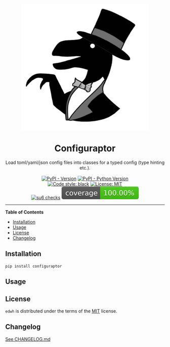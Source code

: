 <div align="center">
    <img 
        align="center" 
        src="https://raw.githubusercontent.com/trialandsuccess/configuraptor/master/_static/configuraptor_circle.png" 
        alt="Classy Configuraptor"
        height="400px"
        />
    <h1 align="center">Configuraptor</h1>
</div>

<div align="center">
    Load toml/yaml/json config files into classes for a typed config (type hinting etc.).
</div>

<br>

<div align="center">
    <a href="https://pypi.org/project/configuraptor"><img alt="PyPI - Version" src="https://img.shields.io/pypi/v/configuraptor.svg"/></a>
    <a href="https://pypi.org/project/configuraptor"><img alt="PyPI - Python Version" src="https://img.shields.io/pypi/pyversions/configuraptor.svg"/></a>
    <br/>
    <a href="https://github.com/psf/black"><img alt="Code style: black" src="https://img.shields.io/badge/code%20style-black-000000.svg"/></a>
    <a href="https://opensource.org/licenses/MIT"><img alt="License: MIT" src="https://img.shields.io/badge/License-MIT-yellow.svg"/></a>
    <br/>
    <a href="https://github.com/trialandsuccess/configuraptor/actions"><img alt="su6 checks" src="https://github.com/trialandsuccess/configuraptor/actions/workflows/su6.yml/badge.svg?branch=development"/></a>
    <a href="https://github.com/trialandsuccess/configuraptor/actions"><img alt="Coverage" src="coverage.svg"/></a>
</div> 

---

**Table of Contents**

- [Installation](#installation)
- [Usage](#usage)
- [License](#license)
- [Changelog](#changelog)

## Installation

```console
pip install configuraptor
```

## Usage

## License

`edwh` is distributed under the terms of the [MIT](https://spdx.org/licenses/MIT.html) license.

## Changelog

[See CHANGELOG.md](https://github.com/trialandsuccess/configuraptor/blob/master/CHANGELOG.md)
